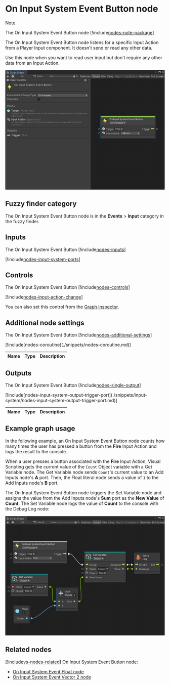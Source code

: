 # On Input System Event Button node

> [!NOTE]
> The On Input System Event Button node [!include[nodes-note-package](./snippets/input-system/nodes-note-package.md)]

The On Input System Event Button node listens for a specific Input Action from a Player Input component. It doesn't send or read any other data. 

Use this node when you want to read user input but don't require any other data from an Input Action. 

![An image of the Graph window. An On Input System Event Button node displays with its details in the Graph Inspector.](images/vs-on-input-system-event-button-node.png)


## Fuzzy finder category 

The On Input System Event Button node is in the **Events** &gt; **Input** category in the fuzzy finder.


## Inputs 

The On Input System Event Button [!include[nodes-inputs](./snippets/nodes-inputs.md)]

[!include[nodes-input-system-ports](./snippets/input-system/nodes-input-system-ports.md)]


## Controls

The On Input System Event Button [!include[nodes-controls](./snippets/nodes-controls.md)]

[!include[nodes-input-action-change](./snippets/input-system/nodes-input-action-change.md)]

You can also set this control from the [Graph Inspector](vs-interface-overview.md#the-graph-inspector).

## Additional node settings 

The On Input System Event Button [!include[nodes-additional-settings](./snippets/nodes-additional-settings.md)]

<table>
<thead>
<tr>
<th><strong>Name</strong></th>
<th><strong>Type</strong></th>
<th><strong>Description</strong></th>
</tr>
</thead>
<tbody>
[!include[nodes-coroutine](./snippets/nodes-coroutine.md)]
</tbody>
</table>


## Outputs 

The On Input System Event Button [!include[nodes-single-output](./snippets/nodes-single-output.md)]

<table>
<thead>
<tr>
<th><strong>Name</strong></th>
<th><strong>Type</strong></th>
<th><strong>Description</strong></th>
</tr>
</thead>
<tbody>
[!include[nodes-input-system-output-trigger-port](./snippets/input-system/nodes-input-system-output-trigger-port.md)]
</tbody>
</table>


## Example graph usage 

In the following example, an On Input System Event Button node counts how many times the user has pressed a button from the **Fire** Input Action and logs the result to the console. 

When a user presses a button associated with the **Fire** Input Action, Visual Scripting gets the current value of the `Count` Object variable with a Get Variable node. The Get Variable node sends `Count`'s current value to an Add Inputs node's **A** port. Then, the Float literal node sends a value of `1` to the Add Inputs node's **B** port. 

The On Input System Event Button node triggers the Set Variable node and assigns the value from the Add Inputs node's **Sum** port as the **New Value** of **Count**. The Set Variable node logs the value of **Count** to the console with the Debug Log node: 

![An image of the Graph window, that displays an On Input System Event Button node connected to a Set Variable node. The Set Variable node takes its New Value input from an Add Inputs node, which adds the current value of the Count variable to the value from a Float literal node. The Set Variable node logs the result to the console with a Debug Log node.](images/vs-on-input-system-event-button-node-example.png)


## Related nodes 

[!include[vs-nodes-related](./snippets/nodes-related.md)] On Input System Event Button node:

- [On Input System Event Float node](vs-nodes-events-input-system-float.md)
- [On Input System Event Vector 2 node](vs-nodes-events-input-system-vector2.md)